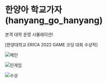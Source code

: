 # 한양아 학교가자 (hanyang_go_hanyang)

본격 대학 운영 시뮬레이션!

[한양대학교 ERICA 2022 GAME 코딩 대회 수상작]

![메인](https://github.com/user-attachments/assets/f0c04bba-d920-43a8-95d6-66fd3b73e9e0)

![인게임](https://github.com/user-attachments/assets/77f87188-3d3a-42bf-b130-2412d3651e9d)

![수상](https://github.com/user-attachments/assets/e53a169f-55de-4a24-8138-ebe626c57895)
